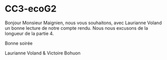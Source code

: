 # CC3-ecoG2

Bonjour Monsieur Maignien, nous vous souhaitons, avec Laurianne Voland un bonne lecture de notre compte rendu.
Nous nous excusons de la longueur de la partie 4. 

Bonne soirée


Laurianne Voland & Victoire Bohuon 
